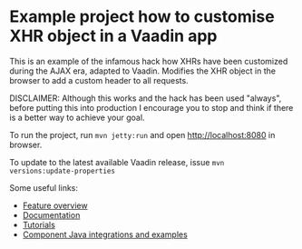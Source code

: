 # Example project how to customise XHR object in a Vaadin app

This is an example of the infamous hack how XHRs have been customized during the AJAX era, adapted to Vaadin. Modifies the XHR object in the browser to add a custom header to all requests.

DISCLAIMER: Although this works and the hack has been used "always", before putting this into production I encourage you to stop and think if there is a better way to achieve your goal.

To run the project, run `mvn jetty:run` and open [http://localhost:8080](http://localhost:8080) in browser.

To update to the latest available Vaadin release, issue `mvn 
versions:update-properties`

Some useful links:
- [Feature overview](https://vaadin.com/flow)
- [Documentation](https://vaadin.com/docs/flow/Overview.html)
- [Tutorials](https://vaadin.com/tutorials?q=tag:Flow) 
- [Component Java integrations and examples](https://vaadin.com/components)